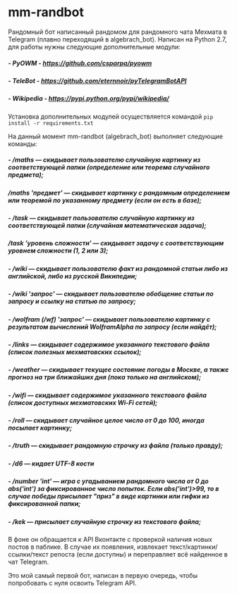 # mm-randbot
Рандомный бот написанный рандомом для рандомного чата Мехмата в Telegram (плавно переходящий в algebrach_bot). Написан на Python 2.7, для работы нужны следующие дополнительные модули:
##### - PyOWM - https://github.com/csparpa/pyowm
##### - TeleBot - https://github.com/eternnoir/pyTelegramBotAPI 
##### - Wikipedia - https://pypi.python.org/pypi/wikipedia/

Установка дополнительных модулей осуществляется командой `pip install -r requirements.txt`

На данный момент mm-randbot (algebrach_bot) выполняет следующие команды:

##### -  /maths — скидывает пользователю случайную картинку из соответствующей папки (определение или теорема случайного предмета);
#####    /maths 'предмет' — скидывает картинку с рандомным определением или теоремой по указанному предмету (если он есть в базе);
##### -  /task — скидывает пользователю случайную картинку из соответствующей папки (случайная математическая задача);
#####    /task 'уровень сложности' — скидывает задачу с соответствующим уровнем сложности (1, 2 или 3);
##### -  /wiki — скидывает пользователю факт из рандомной статьи либо из английской, либо из русской Википедии;
##### -  /wiki 'запрос' — скидывает пользователю обобщение статьи по запросу и ссылку на статью по запросу;
##### -  /wolfram (/wf) 'запрос' — скидывает пользователю картинку с результатом вычислений WolframAlpha по запросу (если найдёт);
##### -  /links — скидывает содержимое указанного текстового файла (список полезных мехматовских ссылок);
##### -  /weather — скидывает текущее состояние погоды в Москве, а также прогноз на три ближайших дня (пока только на английском);
##### -  /wifi — скидывает содержимое указанного текстового файла (список доступных мехматовских Wi-Fi сетей);
##### -  /roll — скидывает случайное целое число от 0 до 100, иногда посылает картинку;
##### -  /truth — скидывает рандомную строчку из файла (только правду);
##### -  /d6 — кидает UTF-8 кости
##### -  /number 'int' — игра с угадыванием рандомного числа от 0 до abs('int') за фиксированное число попыток. Если abs('int')>99, то в случае победы присылает "приз" в виде картинки или гифки из фиксированной папки;
##### -  /kek — присылает случайную строчку из текстового файла;

В фоне он обращается к API Вконтакте с проверкой наличия новых постов в паблике. В случае их появления, извлекает текст/картинки/ссылки/текст репоста (если доступны) и переправляет всё найденное в чат Telegram.


Это мой самый первой бот, написан в первую очередь, чтобы попробовать с нуля освоить Telegram API.
